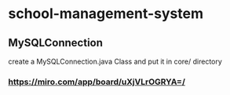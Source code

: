 # school-management-system
## MySQLConnection
create a MySQLConnection.java Class and put it in core/ directory
### https://miro.com/app/board/uXjVLrOGRYA=/
